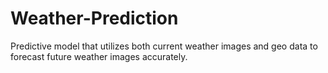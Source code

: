 # Weather-Prediction
Predictive model that utilizes both current weather images and geo data to forecast future weather images accurately.
